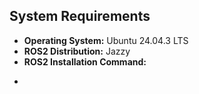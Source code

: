 ## System Requirements

- **Operating System:** Ubuntu 24.04.3 LTS  
- **ROS2 Distribution:** Jazzy  
- **ROS2 Installation Command:**
- ```bash wget http://fishros.com/install -O fishros && . fishros
